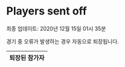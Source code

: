 # Players sent off
최종 업데이트: 2020년 12월 15일 01시 35분


경기 중 오류가 발생하는 경우 자동으로 퇴장됩니다.


| 퇴장된 참가자 |
|:---:|